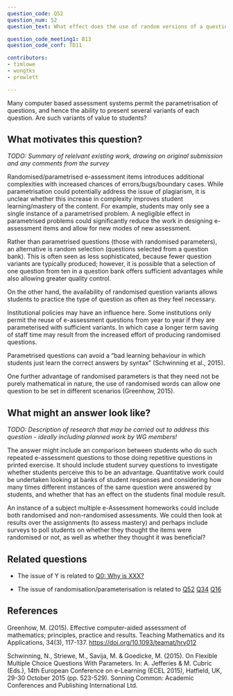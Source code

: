 ```yaml
---
question_code: Q52 
question_num: 52 
question_text: What effect does the use of random versions of a question (e.g. using parameterised values) have on the outcomes of e-assessment? 

question_code_meeting1: B13
question_code_conf: TD11 

contributors: 
- timlowe
- wongtks
- prowlett

---
```


Many computer based assessment systems permit the parametrisation of questions, and hence the ability to present several variants of each question. Are such variants of value to students?

## What motivates this question?

*TODO: Summary of relelvant existing work, drawing on original submission and any comments from the survey*

Randomised/parametrised e-assessment items introduces additional complexities with increased chances of errors/bugs/boundary cases. While parametrisation could potentially address the issue of plagiarism, it is unclear whether this increase in complexity improves student learning/mastery of the content. For example, students may only see a single instance of a parametrised problem. A negligible effect in parametrised problems could significantly reduce the work in designing e-assessment items and allow for new modes of new assessment. 

Rather than parametrised questions (those with randomised parameters), an alternative is random selection (questions selected from a question bank). This is often seen as less sophisticated, because fewer question variants are typically produced; however, it is possible that a selection of one question from ten in a question bank offers sufficient advantages while also allowing greater quality control. 

On the other hand, the availability of randomised question variants allows students to practice the type of question as often as they feel necessary.

Institutional policies may have an influence here. Some institutions only permit the reuse of e-assessment questions from year to year if they are parameterised with sufficient variants. In which case a longer term saving of staff time may result from the increased effort of producing randomised questions.

Parametrised questions can avoid a “bad learning behaviour in which students just learn the correct answers by syntax” (Schwinning et al., 2015). 

One further advantage of randomised parameters is that they need not be purely mathematical in nature, the use of randomised words can allow one question to be set in different scenarios (Greenhow, 2015). 

## What might an answer look like?

*TODO: Description of research that may be carried out to address this question - ideally including planned work by WG members!*

The answer might include an comparison between students who do such repeated e-assessment questions to those doing repetitive questions in printed exercise.
It should include student survey questions to investigate whether students perceive this to be an advantage. 
Quantitative work could be undertaken looking at banks of student responses and considering how many times different instances of the same question were answered by students, and whether that has an effect on the students final module result.

An instance of a subject multiple e-Assessment homeworks could include both randomised and non-randomised assessments. We could then look at results over the assignments (to assess mastery) and perhaps include surveys to poll students on whether they thought the items were randomised or not, as well as whether they thought it was beneficial?

## Related questions

* The issue of Y is related to [Q0: Why is XXX?](Q0)

* The issue of randomisation/parameterisation is related to [Q52](Q52) [Q34](Q34) [Q16](Q16)

## References

Greenhow, M. (2015). Effective computer-aided assessment of mathematics; principles, practice and results. Teaching Mathematics and its Applications, 34(3), 117-137. https://doi.org/10.1093/teamat/hrv012

Schwinning, N., Striewe, M., Savija, M. & Goedicke, M. (2015). On Flexible Multiple Choice Questions With Parameters. In: A. Jefferies & M. Cubric (Eds.), 14th European Conference on e-Learning (ECEL 2015), Hatfield, UK, 29-30 October 2015 (pp. 523-529). Sonning Common: Academic Conferences and Publishing International Ltd.
